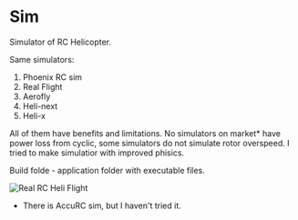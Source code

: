 # Sim
Simulator of RC Helicopter.

Same simulators:
1) Phoenix RC sim
2) Real Flight
3) Aerofly
4) Heli-next
5) Heli-x

All of them have benefits and limitations. No simulators on market* have power loss from cyclic, some simulators do not simulate rotor overspeed. I tried to make simulatior with improved phisics. 

Build folde - application folder with executable files.

![Real RC Heli Flight ](https://img.youtu.be/gEtfvpFkhK0/0.jpg)

* There is AccuRC sim, but I haven't tried it.
